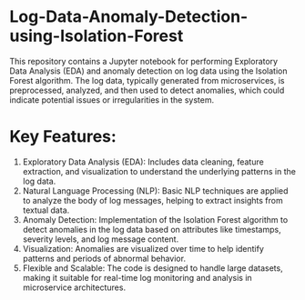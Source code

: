 # Log-Data-Anomaly-Detection-using-Isolation-Forest
This repository contains a Jupyter notebook for performing Exploratory Data Analysis (EDA) and anomaly detection on log data using the Isolation Forest algorithm. The log data, typically generated from microservices, is preprocessed, analyzed, and then used to detect anomalies, which could indicate potential issues or irregularities in the system.

# Key Features:

1. Exploratory Data Analysis (EDA): Includes data cleaning, feature extraction, and visualization to understand the underlying patterns in the log data.
2. Natural Language Processing (NLP): Basic NLP techniques are applied to analyze the body of log messages, helping to extract insights from textual data.
3. Anomaly Detection: Implementation of the Isolation Forest algorithm to detect anomalies in the log data based on attributes like timestamps, severity levels, and log message content.
4. Visualization: Anomalies are visualized over time to help identify patterns and periods of abnormal behavior.
5. Flexible and Scalable: The code is designed to handle large datasets, making it suitable for real-time log monitoring and analysis in microservice architectures.


